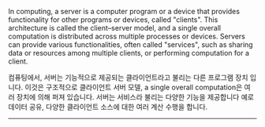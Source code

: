 In computing, a server is a computer program or a device that provides functionality for other programs or devices, called "clients". This architecture is called the client–server model, and a single overall computation is distributed across multiple processes or devices. Servers can provide various functionalities, often called "services", such as sharing data or resources among multiple clients, or performing computation for a client.

컴퓨팅에서, 서버는 기능적으로 제공되는 클라이언트라고 불리는 다른 프로그램 장치 입니다. 이것은 구조적으로 클라이언트 서버 모델, a single overall computation은 여러 장치에 의해 퍼져 있습니다. 서버는 서비스라 불리는 다양한 기능을 제공합니다 예로 데이터 공유, 다양한 클라이언트 소스에 대한 여러 계산 수행을 합니다.


*  *  *
